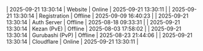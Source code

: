 | 2025-09-21 13:30:14 | Website | Online | 2025-09-21 13:30:11 |
| 2025-09-21 13:30:14 | Registration | Offline | 2025-09-09 16:40:23 |
| 2025-09-21 13:30:14 | Auth Server | Offline | 2025-08-18 09:33:31 |
| 2025-09-21 13:30:14 | Kezan (PvE) | Offline | 2025-08-03 17:58:02 |
| 2025-09-21 13:30:14 | Gurubashi (PvP) | Offline | 2025-08-23 21:44:06 |
| 2025-09-21 13:30:14 | Cloudflare | Online | 2025-09-21 13:30:11 |

